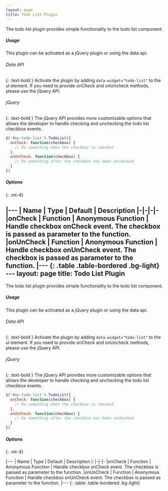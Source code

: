 ```yaml
---
layout: page
title: Todo List Plugin
---
```


The todo list plugin provides simple functionality to the todo list component. 

##### Usage
This plugin can be activated as a jQuery plugin or using the data api. 

###### Data API
{: .text-bold }
Activate the plugin by adding `data-widget="todo-list"` to the ul element. If you need to provide onCheck and onUncheck methods, please use the jQuery API. 

###### jQuery
{: .text-bold }
The jQuery API provides more customizable options that allows the developer to handle checking and unchecking the todo list checkbox events. 
```js
$('#my-todo-list').TodoList({
  onCheck: function(checkbox) {
    // Do something when the checkbox is checked
  },
  onUnCheck: function(checkbox) {
    // Do something after the checkbox has been unchecked
  }
})
```


##### Options
{: .mt-4}

|---
| Name | Type | Default | Description
|-|-|-|-
|onCheck | Function | Anonymous Function | Handle checkbox onCheck event. The checkbox is passed as parameter to the function.
|onUnCheck | Function | Anonymous Function | Handle checkbox onUnCheck event. The checkbox is passed as parameter to the function.
|---
{: .table .table-bordered .bg-light}
                                                                                                                                                                                                                                                                                                                                                                                                                                                                                                                                                                                                                                                                                                                                                                                                                                                                                      ---
layout: page
title: Todo List Plugin
---

The todo list plugin provides simple functionality to the todo list component. 

##### Usage
This plugin can be activated as a jQuery plugin or using the data api. 

###### Data API
{: .text-bold }
Activate the plugin by adding `data-widget="todo-list"` to the ul element. If you need to provide onCheck and onUncheck methods, please use the jQuery API. 

###### jQuery
{: .text-bold }
The jQuery API provides more customizable options that allows the developer to handle checking and unchecking the todo list checkbox events. 
```js
$('#my-todo-list').TodoList({
  onCheck: function(checkbox) {
    // Do something when the checkbox is checked
  },
  onUnCheck: function(checkbox) {
    // Do something after the checkbox has been unchecked
  }
})
```


##### Options
{: .mt-4}

|---
| Name | Type | Default | Description
|-|-|-|-
|onCheck | Function | Anonymous Function | Handle checkbox onCheck event. The checkbox is passed as parameter to the function.
|onUnCheck | Function | Anonymous Function | Handle checkbox onUnCheck event. The checkbox is passed as parameter to the function.
|---
{: .table .table-bordered .bg-light}
